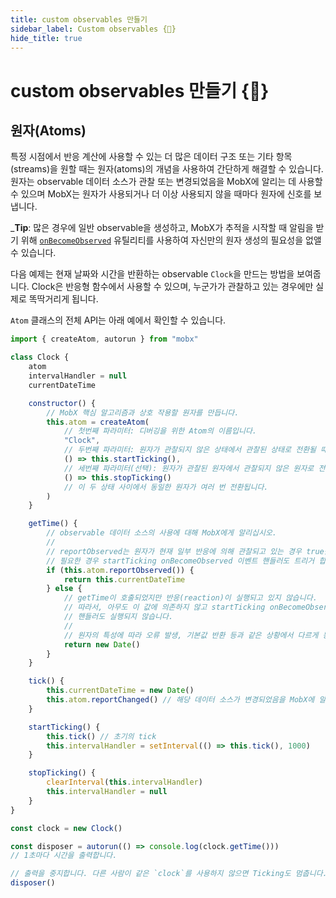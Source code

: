 ```yaml
---
title: custom observables 만들기
sidebar_label: Custom observables {🚀}
hide_title: true
---
```


<script async type="text/javascript" src="//cdn.carbonads.com/carbon.js?serve=CEBD4KQ7&placement=mobxjsorg" id="_carbonads_js"></script>

# custom observables 만들기 {🚀}

## 원자(Atoms)

특정 시점에서 반응 계산에 사용할 수 있는 더 많은 데이터 구조 또는 기타 항목(streams)을 원할 때는 원자(atoms)의 개념을 사용하여 간단하게 해결할 수 있습니다.
원자는 observable 데이터 소스가 관찰 또는 변경되었음을 MobX에 알리는 데 사용할 수 있으며 MobX는 원자가 사용되거나 더 이상 사용되지 않을 때마다 원자에 신호를 보냅니다.

_**Tip**: 많은 경우에 일반 observable을 생성하고, MobX가 추적을 시작할 때 알림을 받기 위해 [`onBecomeObserved`](lazy-observables.md) 유틸리티를 사용하여 자신만의 원자 생성의 필요성을 없앨 수 있습니다.

다음 예제는 현재 날짜와 시간을 반환하는 observable `Clock`을 만드는 방법을 보여줍니다. Clock은 반응형 함수에서 사용할 수 있으며, 누군가가 관찰하고 있는 경우에만 실제로 똑딱거리게 됩니다.

`Atom` 클래스의 전체 API는 아래 예에서 확인할 수 있습니다.

```javascript
import { createAtom, autorun } from "mobx"

class Clock {
    atom
    intervalHandler = null
    currentDateTime

    constructor() {
        // MobX 핵심 알고리즘과 상호 작용할 원자를 만듭니다.
        this.atom = createAtom(
            // 첫번째 파라미터: 디버깅을 위한 Atom의 이름입니다.
            "Clock",
            // 두번째 파라미터: 원자가 관찰되지 않은 상태에서 관찰된 상태로 전환될 때의 콜백입니다.
            () => this.startTicking(),
            // 세번째 파라미터(선택): 원자가 관찰된 원자에서 관찰되지 않은 원자로 전환될 때의 콜백입니다.
            () => this.stopTicking()
            // 이 두 상태 사이에서 동일한 원자가 여러 번 전환됩니다.
        )
    }

    getTime() {
        // observable 데이터 소스의 사용에 대해 MobX에게 알리십시오.
        //
        // reportObserved는 원자가 현재 일부 반응에 의해 관찰되고 있는 경우 true를 반환합니다.
        // 필요한 경우 startTicking onBecomeObserved 이벤트 핸들러도 트리거 합니다.
        if (this.atom.reportObserved()) {
            return this.currentDateTime
        } else {
            // getTime이 호출되었지만 반응(reaction)이 실행되고 있지 않습니다.
            // 따라서, 아무도 이 값에 의존하지 않고 startTicking onBecomeObserved
            // 핸들러도 실행되지 않습니다.
            //
            // 원자의 특성에 따라 오류 발생, 기본값 반환 등과 같은 상황에서 다르게 동작할 수 있습니다.
            return new Date()
        }
    }

    tick() {
        this.currentDateTime = new Date()
        this.atom.reportChanged() // 해당 데이터 소스가 변경되었음을 MobX에 알리십시오.
    }

    startTicking() {
        this.tick() // 초기의 tick
        this.intervalHandler = setInterval(() => this.tick(), 1000)
    }

    stopTicking() {
        clearInterval(this.intervalHandler)
        this.intervalHandler = null
    }
}

const clock = new Clock()

const disposer = autorun(() => console.log(clock.getTime()))
// 1초마다 시간을 출력합니다.

// 출력을 중지합니다. 다른 사람이 같은 `clock`를 사용하지 않으면 Ticking도 멈춥니다.
disposer()
```
